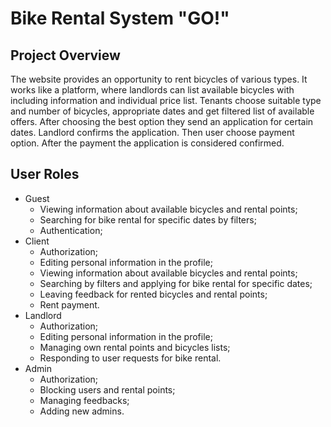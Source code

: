 # Bike Rental System "GO!"
## Project Overview
The website provides an opportunity to rent bicycles of various types. It works like a platform, where landlords can list available bicycles with including information and individual price list. Tenants choose suitable type and number of bicycles, appropriate dates and get filtered list of available offers. After choosing the best option they send an application for certain dates. Landlord confirms the application. Then user choose payment option. After the payment the application is considered confirmed.
## User Roles
- Guest
  - Viewing information about available bicycles and rental points;
  - Searching for bike rental for specific dates by filters;
  - Authentication;
- Client
  - Authorization;
  - Editing personal information in the profile;
  - Viewing information about available bicycles and rental points;
  - Searching by filters and applying for bike rental for specific dates;
  - Leaving feedback for rented bicycles and rental points;
  - Rent payment.
- Landlord
  - Authorization;
  - Editing personal information in the profile;
  - Managing own rental points and bicycles lists;
  - Responding to user requests for bike rental.
- Admin
  - Authorization;
  - Blocking users and rental points;
  - Managing feedbacks;
  - Adding new admins.
